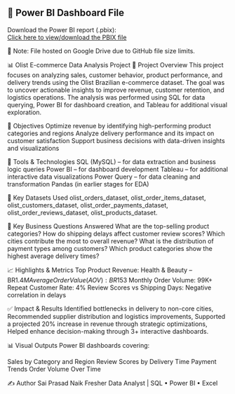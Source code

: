 ## 📂 Power BI Dashboard File

Download the Power BI report (.pbix):  
[Click here to view/download the PBIX file](https://drive.google.com/drive/folders/1lqoqIgRPJ8BzwfOAisstz3Qnae7XiWk9?usp=drive_link)

📌 Note: File hosted on Google Drive due to GitHub file size limits.



📊 Olist E-commerce Data Analysis Project
📝 Project Overview
This project focuses on analyzing sales, customer behavior, product performance, and delivery trends using the Olist Brazilian e-commerce dataset. The goal was to uncover actionable insights to improve revenue, customer retention, and logistics operations. The analysis was performed using SQL for data querying, Power BI for dashboard creation, and Tableau for additional visual exploration.

🚀 Objectives
Optimize revenue by identifying high-performing product categories and regions
Analyze delivery performance and its impact on customer satisfaction
Support business decisions with data-driven insights and visualizations


🔧 Tools & Technologies
SQL (MySQL) – for data extraction and business logic queries
Power BI – for dashboard development
Tableau – for additional interactive data visualizations
Power Query – for data cleaning and transformation
Pandas (in earlier stages for EDA)


📂 Key Datasets Used
olist_orders_dataset,
olist_order_items_dataset,
olist_customers_dataset,
olist_order_payments_dataset,
olist_order_reviews_dataset,
olist_products_dataset.


📌 Key Business Questions Answered
What are the top-selling product categories?
How do shipping delays affect customer review scores?
Which cities contribute the most to overall revenue?
What is the distribution of payment types among customers?
Which product categories show the highest average delivery times?


📈 Highlights & Metrics
Top Product Revenue: Health & Beauty – BR$1.4M
Average Order Value (AOV): BR$153
Monthly Order Volume: 99K+
Repeat Customer Rate: 4%
Review Scores vs Shipping Days: Negative correlation in delays


✅ Impact & Results
Identified bottlenecks in delivery to non-core cities,
Recommended supplier distribution and logistics improvements,
Supported a projected 20% increase in revenue through strategic optimizations,
Helped enhance decision-making through 3+ interactive dashboards.


📊 Visual Outputs
Power BI dashboards covering:

Sales by Category and Region
Review Scores by Delivery Time
Payment Trends
Order Volume Over Time

✍️ Author
Sai Prasad Naik
Fresher Data Analyst | SQL • Power BI • Excel

